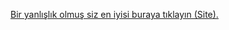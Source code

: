  <a href="https://erztur.github.io/home.html">Bir yanlışlık olmuş siz en iyisi buraya tıklayın (Site).</a>
